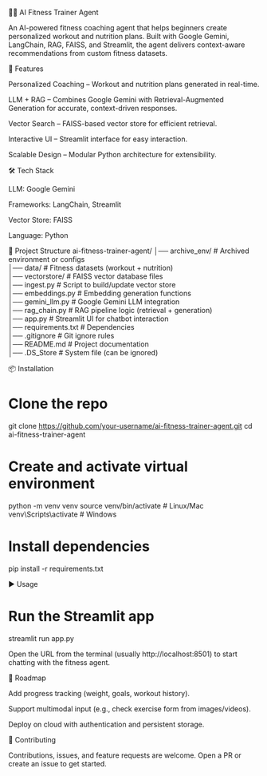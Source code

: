 🏋️‍♂️ AI Fitness Trainer Agent

An AI-powered fitness coaching agent that helps beginners create personalized workout and nutrition plans.
Built with Google Gemini, LangChain, RAG, FAISS, and Streamlit, the agent delivers context-aware recommendations from custom fitness datasets.

🚀 Features

Personalized Coaching – Workout and nutrition plans generated in real-time.

LLM + RAG – Combines Google Gemini with Retrieval-Augmented Generation for accurate, context-driven responses.

Vector Search – FAISS-based vector store for efficient retrieval.

Interactive UI – Streamlit interface for easy interaction.

Scalable Design – Modular Python architecture for extensibility.

🛠️ Tech Stack

LLM: Google Gemini

Frameworks: LangChain, Streamlit

Vector Store: FAISS

Language: Python

📂 Project Structure
ai-fitness-trainer-agent/
│── archive_env/        # Archived environment or configs  
│── data/               # Fitness datasets (workout + nutrition)  
│── vectorstore/        # FAISS vector database files  
│── ingest.py           # Script to build/update vector store  
│── embeddings.py       # Embedding generation functions  
│── gemini_llm.py       # Google Gemini LLM integration  
│── rag_chain.py        # RAG pipeline logic (retrieval + generation)  
│── app.py              # Streamlit UI for chatbot interaction  
│── requirements.txt    # Dependencies  
│── .gitignore          # Git ignore rules  
│── README.md           # Project documentation  
│── .DS_Store           # System file (can be ignored)  

📦 Installation
# Clone the repo
git clone https://github.com/your-username/ai-fitness-trainer-agent.git
cd ai-fitness-trainer-agent

# Create and activate virtual environment
python -m venv venv
source venv/bin/activate   # Linux/Mac
venv\Scripts\activate      # Windows

# Install dependencies
pip install -r requirements.txt

▶️ Usage
# Run the Streamlit app
streamlit run app.py


Open the URL from the terminal (usually http://localhost:8501) to start chatting with the fitness agent.

🎯 Roadmap

 Add progress tracking (weight, goals, workout history).

 Support multimodal input (e.g., check exercise form from images/videos).

 Deploy on cloud with authentication and persistent storage.

🤝 Contributing

Contributions, issues, and feature requests are welcome. Open a PR or create an issue to get started.
